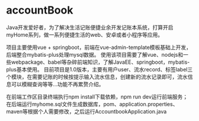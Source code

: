 # accountBook
Java开发爱好者，为了解决生活记账便捷业余开发记账本系统，打算开启myHome系列，做一系列便捷生活的web、安卓或者小程序等应用。

项目主要使用vue + springboot，前端在vue-admin-template模板基础上开发，后端整合mybatis-plus处理mysql数据。
使用该项目需要了解vue、nodejs和一些webpackage、babel等杂碎前端知识，了解JavaEE、springboot，mybatis-plus基本使用。
目前项目是1.0版本，主要有用户user、流水record、标签label三个模块，在需要记账的时候按提示输入流水信息，创建新的流水记录即可，流水信息可以模糊查询等等...功能不再累赘介绍。

在前端工作区目录终端执行npm install下载依赖，npm run dev运行前端服务；
在后端运行myhome.sql文件生成数据库，pom、application.properties、maven等根据个人需要修改，之后运行AccountbookApplication.java